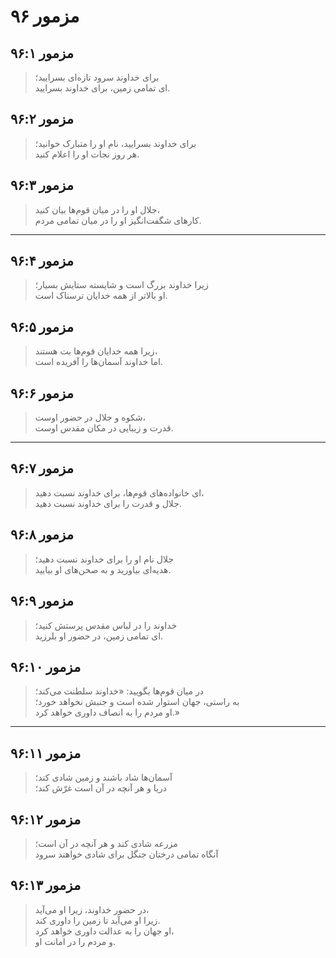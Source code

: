 # مزمور ۹۶

## مزمور ۹۶:۱

> برای خداوند سرود تازه‌ای بسرایید؛  
> ای تمامی زمین، برای خداوند بسرایید.

## مزمور ۹۶:۲

> برای خداوند بسرایید، نام او را متبارک خوانید؛  
> هر روز نجات او را اعلام کنید.

## مزمور ۹۶:۳

> جلال او را در میان قوم‌ها بیان کنید،  
> کارهای شگفت‌انگیز او را در میان تمامی مردم.

---

## مزمور ۹۶:۴

> زیرا خداوند بزرگ است و شایسته ستایش بسیار؛  
> او بالاتر از همه خدایان ترسناک است.

## مزمور ۹۶:۵

> زیرا همه خدایان قوم‌ها بت هستند،  
> اما خداوند آسمان‌ها را آفریده است.

## مزمور ۹۶:۶

> شکوه و جلال در حضور اوست،  
> قدرت و زیبایی در مکان مقدس اوست.

---

## مزمور ۹۶:۷

> ای خانواده‌های قوم‌ها، برای خداوند نسبت دهید،  
> جلال و قدرت را برای خداوند نسبت دهید.

## مزمور ۹۶:۸

> جلال نام او را برای خداوند نسبت دهید؛  
> هدیه‌ای بیاورید و به صحن‌های او بیایید.

## مزمور ۹۶:۹

> خداوند را در لباس مقدس پرستش کنید؛  
> ای تمامی زمین، در حضور او بلرزید.

## مزمور ۹۶:۱۰

> در میان قوم‌ها بگویید: «خداوند سلطنت می‌کند؛  
> به راستی، جهان استوار شده است و جنبش نخواهد خورد؛  
> او مردم را به انصاف داوری خواهد کرد.»

---

## مزمور ۹۶:۱۱

> آسمان‌ها شاد باشند و زمین شادی کند؛  
> دریا و هر آنچه در آن است غرّش کند؛

## مزمور ۹۶:۱۲

> مزرعه شادی کند و هر آنچه در آن است؛  
> آنگاه تمامی درختان جنگل برای شادی خواهند سرود

## مزمور ۹۶:۱۳

> در حضور خداوند، زیرا او می‌آید،  
> زیرا او می‌آید تا زمین را داوری کند.  
> او جهان را به عدالت داوری خواهد کرد،  
> و مردم را در امانت او.
